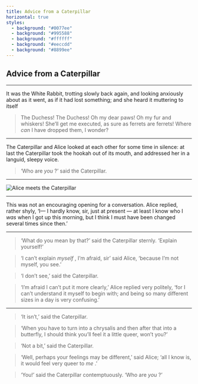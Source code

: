 ```yaml
---
title: Advice from a Caterpillar
horizontal: true
styles:
  - background: "#0077ee"
  - background: "#995588"
  - background: "#ffffff"
  - background: "#eeccdd"
  - background: "#8899ee"
---
```


## Advice from a Caterpillar

---

It was the White Rabbit, trotting slowly back again, and looking anxiously about as it went, as if it had lost something; and she heard it muttering to itself

> The Duchess! The Duchess! Oh my dear paws! Oh my fur and whiskers! She’ll get me executed, as sure as ferrets are ferrets! Where *can* I have dropped them, I wonder?

---

The Caterpillar and Alice looked at each other for some time in silence: at last the Caterpillar took the hookah out of its mouth, and addressed her in a languid, sleepy voice.

> ‘Who are *you* ?’ said the Caterpillar.

---

![Alice meets the Caterpillar](https://vignette2.wikia.nocookie.net/disney/images/9/92/C1.jpg/revision/latest?cb=20111005053742 "Alice meets the Caterpillar")

---

This was not an encouraging opening for a conversation. Alice replied, rather shyly, ‘I— I hardly know, sir, just at present — at least I know who I *was* when I got up this morning, but I think I must have been changed several times since then.’

---

> ‘What do you mean by that?’ said the Caterpillar sternly. ‘Explain yourself!’

> ‘I can’t explain *myself* , I’m afraid, sir’ said Alice, ‘because I’m not myself, you see.’

> ‘I don’t see,’ said the Caterpillar.

> ‘I’m afraid I can’t put it more clearly,’ Alice replied very politely, ‘for I can’t understand it myself to begin with; and being so many different sizes in a day is very confusing.’

---

> ‘It isn’t,’ said the Caterpillar.

> ‘When you have to turn into a chrysalis and then after that into a butterfly, I should think you’ll feel it a little queer, won’t you?’

> ‘Not a bit,’ said the Caterpillar.

> ‘Well, perhaps your feelings may be different,’ said Alice; ‘all I know is, it would feel very queer to *me* .’

> ‘You!’ said the Caterpillar contemptuously. ‘Who are *you* ?’